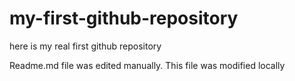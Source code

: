 # my-first-github-repository
here is my real first github repository

Readme.md file was edited manually. This file was modified locally
